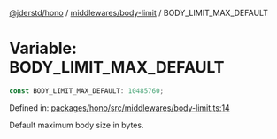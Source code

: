 [@jderstd/hono](../../../README.md) / [middlewares/body-limit](../README.md) / BODY\_LIMIT\_MAX\_DEFAULT

# Variable: BODY\_LIMIT\_MAX\_DEFAULT

```ts
const BODY_LIMIT_MAX_DEFAULT: 10485760;
```

Defined in: [packages/hono/src/middlewares/body-limit.ts:14](https://github.com/jderstd/hono/blob/4adf5a0fa92e0c11c2b0bfb46b31cce7391af387/packages/hono/src/middlewares/body-limit.ts#L14)

Default maximum body size in bytes.
